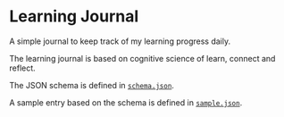 # Learning Journal

A simple journal to keep track of my learning progress daily.

The learning journal is based on cognitive science of learn, connect and reflect.

The JSON schema is defined in [`schema.json`](./schema.json).

A sample entry based on the schema is defined in [`sample.json`](./sample.json).
